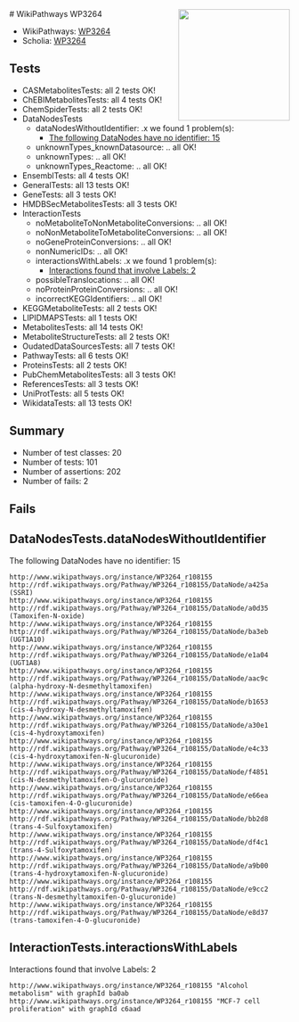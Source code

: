 <img style="float: right; width: 200px" src="https://upload.wikimedia.org/wikipedia/commons/thumb/8/83/Wplogo_with_text_500.png/640px-Wplogo_with_text_500.png" />
# WikiPathways WP3264

* WikiPathways: [WP3264](https://new.wikipathways.org/pathways/WP3264)
* Scholia: [WP3264](https://scholia.toolforge.org/wikipathways/WP3264)
## Tests
* CASMetabolitesTests: all 2 tests OK!
* ChEBIMetabolitesTests: all 4 tests OK!
* ChemSpiderTests: all 2 tests OK!
* DataNodesTests
    * dataNodesWithoutIdentifier: .x we found 1 problem(s):
        * [The following DataNodes have no identifier: 15](#8792c495)
    * unknownTypes_knownDatasource: .. all OK!
    * unknownTypes: .. all OK!
    * unknownTypes_Reactome: .. all OK!
* EnsemblTests: all 4 tests OK!
* GeneralTests: all 13 tests OK!
* GeneTests: all 3 tests OK!
* HMDBSecMetabolitesTests: all 3 tests OK!
* InteractionTests
    * noMetaboliteToNonMetaboliteConversions: .. all OK!
    * noNonMetaboliteToMetaboliteConversions: .. all OK!
    * noGeneProteinConversions: .. all OK!
    * nonNumericIDs: .. all OK!
    * interactionsWithLabels: .x we found 1 problem(s):
        * [Interactions found that involve Labels: 2](#630d2679)
    * possibleTranslocations: .. all OK!
    * noProteinProteinConversions: .. all OK!
    * incorrectKEGGIdentifiers: .. all OK!
* KEGGMetaboliteTests: all 2 tests OK!
* LIPIDMAPSTests: all 1 tests OK!
* MetabolitesTests: all 14 tests OK!
* MetaboliteStructureTests: all 2 tests OK!
* OudatedDataSourcesTests: all 7 tests OK!
* PathwayTests: all 6 tests OK!
* ProteinsTests: all 2 tests OK!
* PubChemMetabolitesTests: all 3 tests OK!
* ReferencesTests: all 3 tests OK!
* UniProtTests: all 5 tests OK!
* WikidataTests: all 13 tests OK!


## Summary

* Number of test classes: 20
* Number of tests: 101
* Number of assertions: 202
* Number of fails: 2

## Fails

<a name="8792c495" />

## DataNodesTests.dataNodesWithoutIdentifier

The following DataNodes have no identifier: 15
```
http://www.wikipathways.org/instance/WP3264_r108155 http://rdf.wikipathways.org/Pathway/WP3264_r108155/DataNode/a425a (SSRI)
http://www.wikipathways.org/instance/WP3264_r108155 http://rdf.wikipathways.org/Pathway/WP3264_r108155/DataNode/a0d35 (Tamoxifen-N-oxide)
http://www.wikipathways.org/instance/WP3264_r108155 http://rdf.wikipathways.org/Pathway/WP3264_r108155/DataNode/ba3eb (UGT1A10)
http://www.wikipathways.org/instance/WP3264_r108155 http://rdf.wikipathways.org/Pathway/WP3264_r108155/DataNode/e1a04 (UGT1A8)
http://www.wikipathways.org/instance/WP3264_r108155 http://rdf.wikipathways.org/Pathway/WP3264_r108155/DataNode/aac9c (alpha-hydroxy-N-desmethyltamoxifen)
http://www.wikipathways.org/instance/WP3264_r108155 http://rdf.wikipathways.org/Pathway/WP3264_r108155/DataNode/b1653 (cis-4-hydroxy-N-desmethyltamoxifen)
http://www.wikipathways.org/instance/WP3264_r108155 http://rdf.wikipathways.org/Pathway/WP3264_r108155/DataNode/a30e1 (cis-4-hydroxytamoxifen)
http://www.wikipathways.org/instance/WP3264_r108155 http://rdf.wikipathways.org/Pathway/WP3264_r108155/DataNode/e4c33 (cis-4-hydroxytamoxifen-N-glucuronide)
http://www.wikipathways.org/instance/WP3264_r108155 http://rdf.wikipathways.org/Pathway/WP3264_r108155/DataNode/f4851 (cis-N-desmethyltamoxifen-O-glucuronide)
http://www.wikipathways.org/instance/WP3264_r108155 http://rdf.wikipathways.org/Pathway/WP3264_r108155/DataNode/e66ea (cis-tamoxifen-4-O-glucuronide)
http://www.wikipathways.org/instance/WP3264_r108155 http://rdf.wikipathways.org/Pathway/WP3264_r108155/DataNode/bb2d8 (trans-4-Sulfoxytamoxifen)
http://www.wikipathways.org/instance/WP3264_r108155 http://rdf.wikipathways.org/Pathway/WP3264_r108155/DataNode/df4c1 (trans-4-Sulfoxytamoxifen)
http://www.wikipathways.org/instance/WP3264_r108155 http://rdf.wikipathways.org/Pathway/WP3264_r108155/DataNode/a9b00 (trans-4-hydroxytamoxifen-N-glucuronide)
http://www.wikipathways.org/instance/WP3264_r108155 http://rdf.wikipathways.org/Pathway/WP3264_r108155/DataNode/e9cc2 (trans-N-desmethyltamoxifen-O-glucuronide)
http://www.wikipathways.org/instance/WP3264_r108155 http://rdf.wikipathways.org/Pathway/WP3264_r108155/DataNode/e8d37 (trans-tamoxifen-4-O-glucuronide)
```

<a name="630d2679" />

## InteractionTests.interactionsWithLabels

Interactions found that involve Labels: 2
```
http://www.wikipathways.org/instance/WP3264_r108155 "Alcohol metabolism" with graphId ba0ab
http://www.wikipathways.org/instance/WP3264_r108155 "MCF-7 cell proliferation" with graphId c6aad
```

